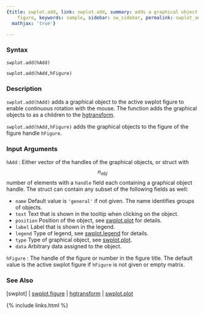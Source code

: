 ```yaml
---
{title: swplot.add, link: swplot.add, summary: adds a graphical object to an swplot
    figure, keywords: sample, sidebar: sw_sidebar, permalink: swplot_add, folder: swplot,
  mathjax: 'true'}

---
```

  
### Syntax
  
`swplot.add(hAdd)`
 
`swplot.add(hAdd,hFigure)`
  
### Description
  
`swplot.add(hAdd)` adds a graphical object to the active swplot figure to
enable continuous rotation with the mouse. The function adds the
graphical objects to as a children to the [hgtransform](https://www.mathworks.com/help/matlab/ref/hgtransform.html).
   
`swplot.add(hAdd,hFigure)` adds the graphical objects to the figure of
the figure handle `hFigure`.
  
### Input Arguments
  
`hAdd`
: Either vector of the handles of the graphical objects, or
  struct with $$n_{obj}$$ number of elements with a `handle` field each
  containing a graphical object handle. The struct can contain any subset
  of the following fields as well:
  * `name`      Default value is `'general'` if not given. The
                name identifies groups of objects.
  * `text`      Text that is shown in the tooltip when clicking
                on the object.
  * `position`  Position of the object, see [swplot.plot](swplot_plot) for
                details.
   * `label`    Label that is shown in the legend.
   * `legend`   Type of legend, see [swplot.legend](swplot_legend) for details.
   * `type`     Type of graphical object, see [swplot.plot](swplot_plot).
   * `data`     Arbitrary data assigned to the object.
  
`hFigure`
: The handle of the figure or number in the figure title. The
  default value is the active swplot figure if `hFigure` is not given or
  empty matrix.
  
### See Also
  
[swplot] \| [swplot.figure](swplot_figure) \| [hgtransform](https://www.mathworks.com/help/matlab/ref/hgtransform.html) \| [swplot.plot](swplot_plot)
 

{% include links.html %}
